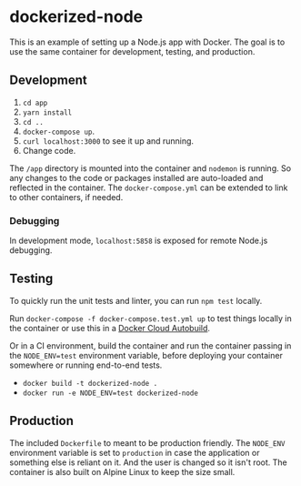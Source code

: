 # dockerized-node

This is an example of setting up a Node.js app with Docker. The goal is to use the same container for development, testing, and production.

## Development

1. `cd app`
1. `yarn install`
1. `cd ..`
1. `docker-compose up`. 
1. `curl localhost:3000` to see it up and running.
1. Change code.

The `/app` directory is mounted into the container and `nodemon` is running. So any changes to the code or packages installed are auto-loaded and reflected in the container. The `docker-compose.yml` can be extended to link to other containers, if needed.

### Debugging

In development mode, `localhost:5858` is exposed for remote Node.js debugging.

## Testing

To quickly run the unit tests and linter, you can run `npm test` locally.

Run `docker-compose -f docker-compose.test.yml up` to test things locally in the container or use this in a [Docker Cloud Autobuild](https://docs.docker.com/docker-cloud/builds/automated-build/).

Or in a CI environment, build the container and run the container passing in the `NODE_ENV=test` environment variable, before deploying your container somewhere or running end-to-end tests.
- `docker build -t dockerized-node .`
- `docker run -e NODE_ENV=test dockerized-node`

## Production

The included `Dockerfile` to meant to be production friendly. The `NODE_ENV` environment variable is set to `production` in case the application or something else is reliant on it. And the user is changed so it isn't root. The container is also built on Alpine Linux to keep the size small.
